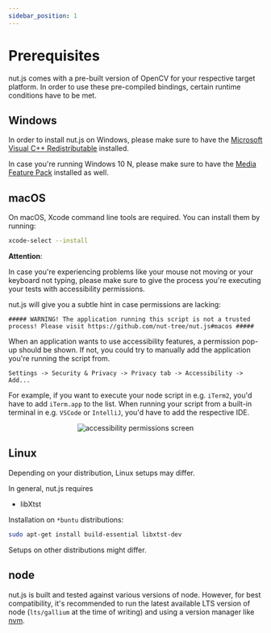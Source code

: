 ```yaml
---
sidebar_position: 1
---
```


# Prerequisites

nut.js comes with a pre-built version of OpenCV for your respective target platform.
In order to use these pre-compiled bindings, certain runtime conditions have to be met.

## Windows

In order to install nut.js on Windows, please make sure to have the [Microsoft Visual C++ Redistributable](https://support.microsoft.com/en-us/help/2977003/the-latest-supported-visual-c-downloads) installed.

In case you're running Windows 10 N, please make sure to have the [Media Feature Pack](https://support.microsoft.com/en-us/topic/media-feature-pack-for-windows-10-n-may-2020-ebbdf559-b84c-0fc2-bd51-e23c9f6a4439) installed as well.

## macOS

On macOS, Xcode command line tools are required.
You can install them by running:
```bash
xcode-select --install
```

**Attention**:

In case you're experiencing problems like your mouse not moving or your keyboard not typing,
please make sure to give the process you're executing your tests with accessibility permissions.

nut.js will give you a subtle hint in case permissions are lacking:

`##### WARNING! The application running this script is not a trusted process! Please visit https://github.com/nut-tree/nut.js#macos #####`

When an application wants to use accessibility features, a permission pop-up should be shown.
If not, you could try to manually add the application you're running the script from.

`Settings -> Security & Privacy -> Privacy tab -> Accessibility -> Add...`

For example, if you want to execute your node script in e.g. `iTerm2`, you'd have to add `iTerm.app` to the list.
When running your script from a built-in terminal in e.g. `VSCode` or `IntelliJ`, you'd have to add the respective IDE.

<p align="center">
    <img src="https://github.com/nut-tree/nut.js/raw/develop/.gfx/permissions.png" alt="accessibility permissions screen"/>
</p>

## Linux

Depending on your distribution, Linux setups may differ.

In general, nut.js requires

- libXtst

Installation on `*buntu` distributions:
```bash
sudo apt-get install build-essential libxtst-dev
```

Setups on other distributions might differ.

## node

nut.js is built and tested against various versions of node.
However, for best compatibility, it's recommended to run the latest available LTS version of node (`lts/gallium` at the time of writing) and using a version manager like [nvm](https://github.com/nvm-sh/nvm).